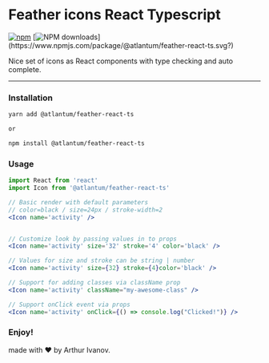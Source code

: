 # Feather icons React Typescript

[![npm](https://img.shields.io/npm/v/@atlantum/feather-react-ts.svg?maxAge=2592000)](https://www.npmjs.com/package/@atlantum/feather-react-ts)
[![NPM downloads](https://img.shields.io/npm/dm/@atlantum/feather-react-ts.svg?)](https://www.npmjs.com/package/@atlantum/feather-react-ts.svg?)

<p>Nice set of icons as React components with type checking and auto complete.</p>

<hr/>

### Installation

```bash
yarn add @atlantum/feather-react-ts

or

npm install @atlantum/feather-react-ts
```

### Usage

```jsx
import React from 'react'
import Icon from '@atlantum/feather-react-ts'

// Basic render with default parameters
// color=black / size=24px / stroke-width=2
<Icon name='activity' />


// Customize look by passing values in to props
<Icon name='activity' size='32' stroke='4' color='black' />

// Values for size and stroke can be string | number
<Icon name='activity' size={32} stroke={4}color='black' />

// Support for adding classes via className prop
<Icon name='activity' className="my-awesome-class" />

// Support onClick event via props
<Icon name='activity' onClick={() => console.log("Clicked!")} />
```

### Enjoy!

made with ❤️ by Arthur Ivanov.
